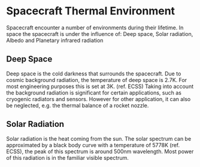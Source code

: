 # Spacecraft Thermal Environment

Spacecraft encounter a number of environments during their lifetime. In space the spacecraft is under the influence of: Deep space, Solar radiation, Albedo and Planetary infrared radiation

## Deep Space
Deep space is the cold darkness that surrounds the spacecraft. Due to cosmic background radiation, the temperature of deep space is 2.7K. For most engineering purposes this is set at 3K. (ref. ECSS) 
Taking into account the background radiation is significant for certain applications, such as cryogenic radiators and sensors. However for other application, it can also be neglected, e.g. the thermal balance of a rocket nozzle. 

## Solar Radiation

Solar radiation is the heat coming from the sun. The solar spectrum can be approximated by a black body curve with a temperature of 5778K (ref. ECSS), the peak of this spectrum is around 500nm wavelength. Most power of this radiation is in the familiar visible spectrum.

